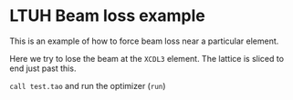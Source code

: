 # LTUH Beam loss example


This is an example of how to force beam loss near a particular element.

Here we try to lose the beam at the `XCDL3` element. The lattice is sliced to end just past this.

`call test.tao` and run the optimizer (`run`)

